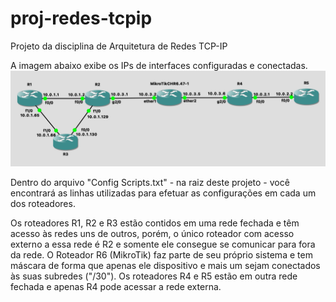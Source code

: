 # proj-redes-tcpip
Projeto da disciplina de Arquitetura de Redes TCP-IP

A imagem abaixo exibe os IPs de interfaces configuradas e conectadas.
![alt text](<https://github.com/italomoraes/proj-redes-tcpip/blob/main/Resources/Topologia.png>)

Dentro do arquivo "Config Scripts.txt" - na raiz deste projeto - você encontrará as linhas utilizadas para efetuar as configurações em cada um dos roteadores.

Os roteadores R1, R2 e R3 estão contidos em uma rede fechada e têm acesso às redes uns de outros, porém, o único roteador com acesso externo a essa rede é R2 e somente ele consegue se comunicar para fora da rede.
O Roteador R6 (MikroTik) faz parte de seu próprio sistema e tem máscara de forma que apenas ele dispositivo e mais um sejam conectados às suas subredes ("/30").
Os roteadores R4 e R5 estão em outra rede fechada e apenas R4 pode acessar a rede externa.
